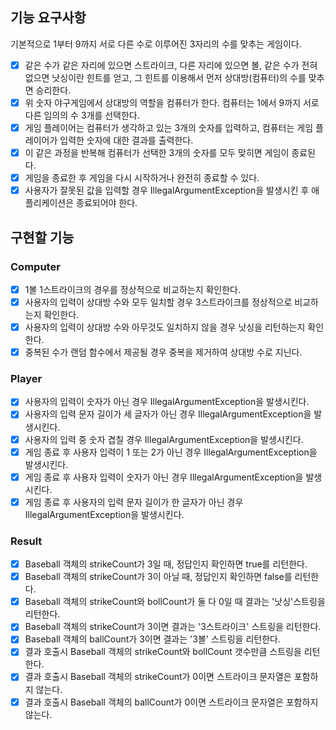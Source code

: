 ## 기능 요구사항
기본적으로 1부터 9까지 서로 다른 수로 이루어진 3자리의 수를 맞추는 게임이다.
- [x] 같은 수가 같은 자리에 있으면 스트라이크, 다른 자리에 있으면 볼, 같은 수가 전혀 없으면 낫싱이란 힌트를 얻고, 그 힌트를 이용해서 먼저 상대방(컴퓨터)의 수를 맞추면 승리한다.
- [x] 위 숫자 야구게임에서 상대방의 역할을 컴퓨터가 한다. 컴퓨터는 1에서 9까지 서로 다른 임의의 수 3개를 선택한다. 
- [x] 게임 플레이어는 컴퓨터가 생각하고 있는 3개의 숫자를 입력하고, 컴퓨터는 게임 플레이어가 입력한 숫자에 대한 결과를 출력한다.
- [x] 이 같은 과정을 반복해 컴퓨터가 선택한 3개의 숫자를 모두 맞히면 게임이 종료된다.
- [x] 게임을 종료한 후 게임을 다시 시작하거나 완전히 종료할 수 있다.
- [x] 사용자가 잘못된 값을 입력할 경우 IllegalArgumentException을 발생시킨 후 애플리케이션은 종료되어야 한다.

## 구현할 기능
### Computer
- [x] 1볼 1스트라이크의 경우를 정상적으로 비교하는지 확인한다.
- [x] 사용자의 입력이 상대방 수와 모두 일치할 경우 3스트라이크를 정상적으로 비교하는지 확인한다.
- [x] 사용자의 입력이 상대방 수와 아무것도 일치하지 않을 경우 낫싱을 리턴하는지 확인한다.
- [x] 중복된 수가 랜덤 함수에서 제공될 경우 중복을 제거하여 상대방 수로 지닌다.

### Player
- [x] 사용자의 입력이 숫자가 아닌 경우 IllegalArgumentException을 발생시킨다.
- [x] 사용자의 입력 문자 길이가 세 글자가 아닌 경우 IllegalArgumentException을 발생시킨다.
- [x] 사용자의 입력 중 숫자 겹칠 경우 IllegalArgumentException을 발생시킨다.
- [x] 게임 종료 후 사용자 입력이 1 또는 2가 아닌 경우 IllegalArgumentException을 발생시킨다.
- [x] 게임 종료 후 사용자 입력이 숫자가 아닌 경우 IllegalArgumentException을 발생시킨다.
- [x] 게임 종료 후 사용자의 입력 문자 길이가 한 글자가 아닌 경우 IllegalArgumentException을 발생시킨다.

### Result
- [x] Baseball 객체의 strikeCount가 3일 때, 정답인지 확인하면 true를 리턴한다.
- [x] Baseball 객체의 strikeCount가 3이 아닐 때, 정답인지 확인하면 false를 리턴한다.
- [x] Baseball 객체의 strikeCount와 bollCount가 둘 다 0일 때 결과는 '낫싱'스트링을 리턴한다.
- [x] Baseball 객체의 strikeCount가 3이면 결과는 '3스트라이크' 스트링을 리턴한다.
- [x] Baseball 객체의 ballCount가 3이면 결과는 '3볼' 스트링을 리턴한다.
- [x] 결과 호출시 Baseball 객체의 strikeCount와 bollCount 갯수만큼 스트링을 리턴한다.
- [x] 결과 호출시 Baseball 객체의 strikeCount가 0이면 스트라이크 문자열은 포함하지 않는다.
- [x] 결과 호출시 Baseball 객체의 ballCount가 0이면 스트라이크 문자열은 포함하지 않는다.
